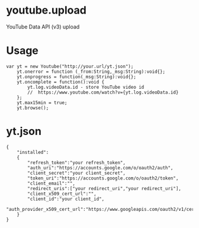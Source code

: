 # youtube.upload
YouTube Data API (v3) upload

# Usage  
    
    var yt = new Youtube("http://your.url/yt.json");
        yt.onerror = function (_from:String,_msg:String):void{};
        yt.onprogress = function(_msg:String):void{};
        yt.oncomplete = function():void { 
            yt.log.videoData.id - store YouTube video id
            //  https://www.youtube.com/watch?v={yt.log.videoData.id}
        };
        yt.max15min = true;
        yt.browse();
        
        
# yt.json

    {
        "installed":
        {
            "refresh_token":"your refresh_token",
            "auth_uri":"https://accounts.google.com/o/oauth2/auth",
            "client_secret":"your client_secret",
            "token_uri":"https://accounts.google.com/o/oauth2/token",
            "client_email":"",
            "redirect_uris":["your redirect_uri","your redirect_uri"],
            "client_x509_cert_url":"",
            "client_id":"your client_id",
            "auth_provider_x509_cert_url":"https://www.googleapis.com/oauth2/v1/certs"
        }
    }
